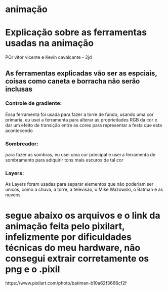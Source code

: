 # animação
<div>
<h1> Explicação sobre as ferramentas usadas na animação </h1>
</div>
<div>
  POr vitor vicente e Kevin cavalcante - 2jd
</div>

<h2>
  <div>
    As ferramentas explicadas vão ser as espciais, coisas como caneta e borracha não serão inclusas
  </div>
</h2>
                
<h3>
  <div>
  Controle de gradiente:
  </div>
</h3>
<div>
  Essa ferramenta foi usada para fazer a torre de fundo, usando uma cor primaria, eu usei a ferramenta para alterar as propriedades RGB da cor e dar um efeito de transição entre as cores para representar a festa que esta acontecendo
</div>
<div>
  <h3> Sombreador: </h3>
</div>
<div>
  para fazer as sombras, eu usei uma cor principal e usei a ferramenta de sombramento para adiquirir tons mais escuros de tal cor
</div>
<div>
  <h3>
    Layers:
  </h3>
</div>
<div>
  As Layers foram usadas para separar elementos que não poderiam ser unicos, como a chuva, a torre, a televisão, o Mike Wazowski, o Batman e as nuvens
</div>
<div>
  <h1>
    segue abaixo os arquivos e o link da animação feita pelo pixilart, infelizmente por dificuldades técnicas do meu hardware, não consegui extrair corretamente os png e o .pixil
  </h1>
</div>
<https://www.pixilart.com/photo/batiman-b10a62f3666cf2f>
<div>
  https://www.pixilart.com/photo/batiman-b10a62f3666cf2f
</div>
</div>
